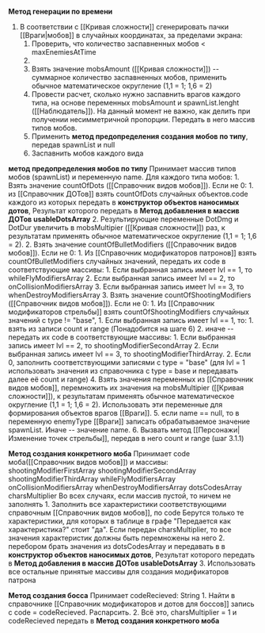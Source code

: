 

**Метод генерации по времени**
1. В соответствии с [[Кривая сложности]] сгенерировать пачки [[Враги|мобов]] в случайных координатах, за пределами экрана:
	1. Проверить, что количество заспавненных мобов <  maxEnemiesAtTime
	2. 
	3. Взять значение mobsAmount ([[Кривая сложности]]) -- суммарное количество заспавненных мобов,  применить обычное математическое округление (1,1 = 1; 1,6 = 2) 
	4. Провести расчет, сколько нужно заспавнить врагов каждого типа, на основе переменных mobsAmount и spawnList.lenght ([[Наблюдатель]]). На данный момент не важно, как делить при получении несимметричной пропорции. Передать в него массив типов мобов.
	5. Применить **метод предопределения создания мобов по типу**, передав spawnList и null
	6. Заспавнить мобов каждого вида



**метод предопределения мобов по типу**
Принимает массив типов мобов (spawnList) и переменную name.
	Для каждого типа мобов:
		1. Взять значение countOfDots ([[Справочник видов мобов]]). Если не 0:
			1. из [[Справочник ДОТов]] взять countOfDots случайных объектов.code каждого из которых передать в **конструктор объектов наносимых дотов**, Результат которого передать в **Метод добавления в массив ДОТов usableDotsArray**
			2. Результирующие переменные DotDmg и DotDur увеличить в mobsMultipier ([[Кривая сложности]]) раз, к результатам применять обычное математическое округление (1,1 = 1; 1,6 = 2).
		2. Взять значение countOfBulletModifiers ([[Справочник видов мобов]]). Если не 0:
			1. Из [[Справочник модификаторов патронов]] взять countOfBulletModifiers случайных значений, передать их code в  соответствующие массивы:
				1. Если выбранная запись имеет lvl == 1, то  whileFlyModifiersArray
				2. Если выбранная запись имеет lvl == 2, то  onCollisionModifiersArray
				3. Если выбранная запись имеет lvl == 3, то  whenDestroyModifiersArray
		3. Взять значение countOfShootingModifiers ([[Справочник видов мобов]]). Если не 0:
			1. Из [[Справочник модификаторов стрельбы]] взять countOfShootingModifiers случайных значений c type != "base", 
				1. Если выбранная запись имеет lvl == 1, то:
					1. взять из записи count и range (Понадобится на шаге 6)
				2. иначе -- передать их code в соответствующие массивы:
					1. Если выбранная запись имеет lvl == 2, то  shootingModifierSecondArray
					2. Если выбранная запись имеет lvl == 3, то  shootingModifierThirdArray. 
			2. Если 0, заполнить соответствующими записями с type = "base" (для lvl = 1 использовать значения из справочника с type = base и передавать далее её count и range)
		4. Взять значения переменных из [[Справочник видов мобов]], перемножить их значения на mobsMultipier ([[Кривая сложности]]), к результатам применять обычное математическое округление (1,1 = 1; 1,6 = 2). Использовать эти переменные для формирования объектов врагов [[Враги]]. 
		5. если name == null, то в переменную enemyType [[Враги]] записать обрабатываемое значение spawnList. Иначе -- значение name.
		6. Вызвать метод [[Персонажи| Изменение точек стрельбы]], передав в него count и range (шаг 3.1.1)



**Метод создания конкретного моба**
Принимает code моба([[Справочник видов мобов]]) и массивы: 
shootingModifierFirstArray
shootingModifierSecondArray
shootingModifierThirdArray
whileFlyModifiersArray
onCollisionModifiersArray
whenDestroyModifiersArray
dotsCodesArray
charsMultiplier
Во всех случаях, если массив пустой, то ничем не заполнять
		1. Заполнить все характеристики соответствующими справочным [[Справочник видов мобов]], по code Берутся только те характеристики, для которых в таблице в графе "Передается как характеристика?" стоит "да". Если передан charsMultiplier, то все значения характеристик должны быть перемножены на него
		2. перебором брать значения из dotsCodesArray и передавать в в **конструктор объектов наносимых дотов**, Результат которого передать в **Метод добавления в массив ДОТов usableDotsArray**
		3. Использовать все остальные принятые массивы для создания модификаторов патрона




**Метод создания босса**
Принимает codeRecieved: String
		1. Найти в справочнике [[Справочник модификаторов и дотов для боссов]] запись с code = codeRecieved. Распарсить. 
		2. Всё это, charsMultiplier = 1 и codeRecieved передать в **Метод создания конкретного моба**